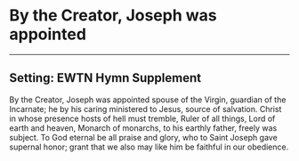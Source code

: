 # By the Creator, Joseph was appointed

***

## Setting: EWTN Hymn Supplement

By the Creator, Joseph was appointed
spouse of the Virgin, guardian of the
Incarnate;
he by his caring ministered to Jesus,
source of salvation.
Christ in whose presence hosts of hell must
tremble,
Ruler of all things, Lord of earth and
heaven,
Monarch of monarchs, to his earthly father,
freely was subject.
To God eternal be all praise and glory,
who to Saint Joseph gave supernal honor;
grant that we also may like him be faithful
in our obedience.